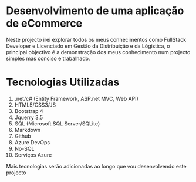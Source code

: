 # Desenvolvimento de uma aplicação de eCommerce

Neste projecto irei explorar todos os meus conhecimentos como FullStack Developer e Licenciado em Gestão da Distribuição e da Lógistica,
o principal objectivo é a demonstração dos meus conhecimento num projecto simples mas conciso e trabalhado.

# Tecnologias Utilizadas

1. .net/c# (Entity Framework, ASP.net MVC, Web API)
2. HTML5/CSS3/JS
3. Bootstrap 4
4. Jquerry 3.5
5. SQL (Microsoft SQL Server/SQLite)
6. Markdown
7. Github
8. Azure DevOps
9. No-SQL
10. Serviços Azure

Mais tecnologias serão adicionadas ao longo que vou desenvolvendo este projecto
